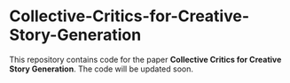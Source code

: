 # Collective-Critics-for-Creative-Story-Generation

This repository contains code for the paper **Collective Critics for Creative Story Generation**. The code will be updated soon.
